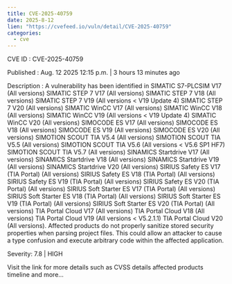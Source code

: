 ```yaml
--- 
title: CVE-2025-40759
date: 2025-8-12
lien: "https://cvefeed.io/vuln/detail/CVE-2025-40759"
categories:
  - cve
---
```


CVE ID : CVE-2025-40759

Published :  Aug. 12
2025
12:15 p.m. | 3 hours
13 minutes ago

Description : A vulnerability has been identified in SIMATIC S7-PLCSIM V17 (All versions)
SIMATIC STEP 7 V17 (All versions)
SIMATIC STEP 7 V18 (All versions)
SIMATIC STEP 7 V19 (All versions < V19 Update 4)
SIMATIC STEP 7 V20 (All versions)
SIMATIC WinCC V17 (All versions)
SIMATIC WinCC V18 (All versions)
SIMATIC WinCC V19 (All versions < V19 Update 4)
SIMATIC WinCC V20 (All versions)
SIMOCODE ES V17 (All versions)
SIMOCODE ES V18 (All versions)
SIMOCODE ES V19 (All versions)
SIMOCODE ES V20 (All versions)
SIMOTION SCOUT TIA V5.4 (All versions)
SIMOTION SCOUT TIA V5.5 (All versions)
SIMOTION SCOUT TIA V5.6 (All versions < V5.6 SP1 HF7)
SIMOTION SCOUT TIA V5.7 (All versions)
SINAMICS Startdrive V17 (All versions)
SINAMICS Startdrive V18 (All versions)
SINAMICS Startdrive V19 (All versions)
SINAMICS Startdrive V20 (All versions)
SIRIUS Safety ES V17 (TIA Portal) (All versions)
SIRIUS Safety ES V18 (TIA Portal) (All versions)
SIRIUS Safety ES V19 (TIA Portal) (All versions)
SIRIUS Safety ES V20 (TIA Portal) (All versions)
SIRIUS Soft Starter ES V17 (TIA Portal) (All versions)
SIRIUS Soft Starter ES V18 (TIA Portal) (All versions)
SIRIUS Soft Starter ES V19 (TIA Portal) (All versions)
SIRIUS Soft Starter ES V20 (TIA Portal) (All versions)
TIA Portal Cloud V17 (All versions)
TIA Portal Cloud V18 (All versions)
TIA Portal Cloud V19 (All versions < V5.2.1.1)
TIA Portal Cloud V20 (All versions). Affected products do not properly sanitize stored security properties when parsing project files. This could allow an attacker to cause a type confusion and execute arbitrary code within the affected application.

Severity: 7.8 | HIGH

Visit the link for more details
such as CVSS details
affected products
timeline
and more...
